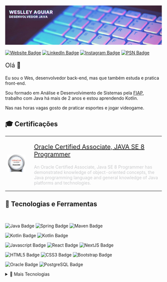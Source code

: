 [![Weslley's GitHub Banner](./assets/github-banner.jpg)](https://wesraiuga.github.io/weslley-cv/)

[![Website Badge](https://img.shields.io/website?url=https%3A%2F%2Fwesraiuga.github.io%2Fweslley-cv%2F)](https://wesraiuga.github.io/weslley-cv/)
[![LinkedIn Badge](https://img.shields.io/badge/LinkedIn-blue?style=flat&logo=linkedin&logoColor=white)](https://www.linkedin.com/in/wesraiuga/)
[![Instagram Badge](https://img.shields.io/badge/Instagram-informational?style=flat&logo=instagram&logoColor=white&color=9237BD)](https://www.instagram.com/wesraiuga/)
[![PSN Badge](https://img.shields.io/badge/PSN-informational?style=flat&logo=playstation&logoColor=white&color=0070D1)](https://my.playstation.com/profile/WesRaiuga)


<p style="font-size: 15pt">Olá 👋</p>

Eu sou o Wes, desenvolvedor back-end, mas que também estuda e pratica front-end.

Sou formado em Análise e Desenvolvimento de Sistemas pela [FIAP](https://www.fiap.com.br/), trabalho com Java há mais de 2 anos e estou aprendendo Kotlin.

Nas nas horas vagas gosto de praticar esportes e jogar videogame.

<!-- Quer saber mais sobre mim? [Dá uma olhada no meu site](https://wesraiuga.github.io/weslley-cv/)!

Ou entre em contato:

[![Email Badge](https://img.shields.io/badge/Email-informational?style=flat&logo=Microsoft-Outlook&logoColor=white&color=0D76A8)](mailto:weslley_wenny@hotmail.com)
<a href="https://api.whatsapp.com/send?phone=+5511970530654&text=Olá,+Wes,+tudo+bem?+Achei+seu+contato+no+Github">
![WhatsApp Badge](https://img.shields.io/badge/WhatsApp-informational?style=flat&logo=WhatsApp&logoColor=white&color=00E676)
</a> -->

<!-- Pinned Repositories -->
<!-- ## 📌 Repositórios fixados

<a href="https://github.com/wesraiuga/weslley-cv">
  <img align="center" style="margin:1rem 0.5rem" src="https://github-readme-stats.vercel.app/api/pin/?username=wesraiuga&repo=weslley-cv&title_color=ffffff&text_color=c9cacc&icon_color=4DCBE4&bg_color=403A6A" />
</a>

<a href="https://github.com/wesraiuga/games">
  <img align="center" style="margin:0.5rem" src="https://github-readme-stats.vercel.app/api/pin/?username=wesraiuga&repo=games&title_color=ffffff&text_color=c9cacc&icon_color=4DCBE4&bg_color=403A6A" />
</a>

<a href="https://github.com/wesraiuga/wedance">
  <img align="center" style="margin:0.5rem" src="https://github-readme-stats.vercel.app/api/pin/?username=wesraiuga&repo=wedance&title_color=ffffff&text_color=c9cacc&icon_color=4DCBE4&bg_color=403A6A" />
</a>

<br/><br/> -->

<!-- Certifications -->
## 🎓 Certificações

<table border="0">
    <tr>
        <td>
            <a href="https://www.youracclaim.com/badges/e1fbbf38-54a8-4825-9e4b-51482f9edef7">
                <img align="center" width="250" src="./assets/oracle-associates-badge.png" />
            </a>
        <td>
        <td>
            <p style="font-size: 15pt">
                <a href="https://www.youracclaim.com/badges/e1fbbf38-54a8-4825-9e4b-51482f9edef7">
                    Oracle Certified Associate, JAVA SE 8 Programmer
                </a>
            </p>
            <p style="color: #c9cacc">
                An Oracle Certified Associate, Java SE 8 Programmer has demonstrated knowledge of object-oriented concepts, the Java programming language and general knowledge of Java platforms and technologies.
            </p>
        </td>
    </tr>
</table>

<!-- Tools and Technologies -->
## 🎯 Tecnologias e Ferramentas

<br/>

<!-- Programming Languages -->
![Java Badge](https://img.shields.io/badge/Java-informational?style=flat&logo=Java&logoColor=white&color=007396)
![Spring Badge](https://img.shields.io/badge/Spring-informational?style=flat&logo=Spring&logoColor=white&color=6DB33F)
![Maven Badge](https://img.shields.io/badge/Maven-informational?style=flat&logo=Apache-Maven&logoColor=white&color=C71A36)

![Kotlin Badge](https://img.shields.io/badge/Kotlin/JVM-informational?style=flat&logo=Kotlin&logoColor=white&color=0095D5)
![Kotlin Badge](https://img.shields.io/badge/Gradle-informational?style=flat&logo=Gradle&logoColor=white&color=02303A)

<!-- Web Development -->
![Javascript Badge](https://img.shields.io/badge/Javascript-informational?style=flat&logo=JavaScript&logoColor=black&color=F7DF1E)
![React Badge](https://img.shields.io/badge/React-informational?style=flat&logo=React&logoColor=black&color=61DAFB)
![NextJS Badge](https://img.shields.io/badge/Next.js-informational?style=flat&logo=Next.js&logoColor=white&color=1E1F26)

![HTML5 Badge](https://img.shields.io/badge/HTML5-informational?style=flat&logo=HTML5&logoColor=white&color=E34F26)
![CSS3 Badge](https://img.shields.io/badge/CSS3-informational?style=flat&logo=CSS3&logoColor=white&color=1572B6)
![Bootstrap Badge](https://img.shields.io/badge/Bootstrap-informational?style=flat&logo=Bootstrap&logoColor=white&color=7952B3)

<!-- Databases -->
![Oracle Badge](https://img.shields.io/badge/Oracle-informational?style=flat&logo=Oracle&logoColor=white&color=F80000)
![PostgreSQL Badge](https://img.shields.io/badge/PostgreSQL-informational?style=flat&logo=PostgreSQL&logoColor=white&color=336791)

<details>
<summary>🎯 Mais Tecnologias</summary>
<br/>

<!-- Container -->
<!-- ![Docker Badge](https://img.shields.io/badge/Docker-informational?style=flat&logo=Docker&logoColor=white&color=403A6A) -->

<!-- OS -->
![Windows Badge](https://img.shields.io/badge/Windows-informational?style=flat&logo=Windows&logoColor=white&color=0078D6)
![Ubuntu Badge](https://img.shields.io/badge/Ubuntu-informational?style=flat&logo=Ubuntu&logoColor=white&color=E95420)

<!-- Versioning -->
![Git Badge](https://img.shields.io/badge/Git-informational?style=flat&logo=Git&logoColor=white&color=F05032)
![Github Badge](https://img.shields.io/badge/Github-informational?style=flat&logo=Github&logoColor=white&color=181717)
![Bitbucket Badge](https://img.shields.io/badge/Bitbucket-informational?style=flat&logo=Bitbucket&logoColor=white&color=0052CC)

<!-- API Tests -->
![Postman Badge](https://img.shields.io/badge/Postman-informational?style=flat&logo=Postman&logoColor=white&color=FF6C37)
![Insomnia Badge](https://img.shields.io/badge/Insomnia-informational?style=flat&logo=Insomnia&logoColor=white&color=5849BE)

<!-- IDEs -->
![IntelliJ IDEA Badge](https://img.shields.io/badge/IntelliJ_Idea-informational?style=flat&logo=IntelliJ-IDEA&logoColor=white&color=1E1F26)
![VS Code Badge](https://img.shields.io/badge/VS_Code-informational?style=flat&logo=Visual-Studio-Code&logoColor=white&color=007ACC)
![Eclipse Badge](https://img.shields.io/badge/Eclipse-informational?style=flat&logo=Eclipse-IDE&logoColor=white&color=2C2255)
![STS Badge](https://img.shields.io/badge/Spring_Tools_Suite-informational?style=flat&logo=Spring&logoColor=white&color=6DB33F)

<!-- Deploy -->
![Heroku Badge](https://img.shields.io/badge/Heroku-informational?style=flat&logo=Heroku&logoColor=white&color=430098)
![Netlify Badge](https://img.shields.io/badge/Netlify-informational?style=flat&logo=Netlify&logoColor=white&color=00C7B7)
![Vercel Badge](https://img.shields.io/badge/Vercel-informational?style=flat&logo=Vercel&logoColor=white&color=1E1F26)

<!-- Microsfot Tools -->
![Microsoft Office Badge](https://img.shields.io/badge/Microsoft_Office_365-informational?style=flat&logo=Microsoft-Office&logoColor=white&color=D83B01)
![Microsoft Sharepoint Badge](https://img.shields.io/badge/Microsoft_SharePoint-informational?style=flat&logo=Microsoft-SharePoint&logoColor=white&color=0078D4)
![Microsoft Power Automate Badge](https://img.shields.io/badge/Microsoft_Power_Automate-informational?style=flat&logo=Microsoft&logoColor=white&color=5E5E5E)

<!-- Others -->
![RabbitMQ Badge](https://img.shields.io/badge/RabbitMQ-informational?style=flat&logo=RabbitMQ&logoColor=white&color=FF6600)
![Trello Badge](https://img.shields.io/badge/Trello-informational?style=flat&logo=Trello&logoColor=white&color=0052CC)
![Slack Badge](https://img.shields.io/badge/Slack-informational?style=flat&logo=Slack&logoColor=white&color=4A154B)
![Mattermost Badge](https://img.shields.io/badge/Mattermost-informational?style=flat&logo=Mattermost&logoColor=white&color=0058CC)
![Confluence Badge](https://img.shields.io/badge/Confluence-informational?style=flat&logo=Confluence&logoColor=white&color=172B4D)

</details>
